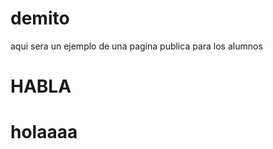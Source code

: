 # demito

aqui sera un ejemplo de una pagina publica para los alumnos

<h1>HABLA</h1>
<h1>holaaaa</h1>
